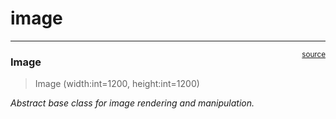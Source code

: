 # image


<!-- WARNING: THIS FILE WAS AUTOGENERATED! DO NOT EDIT! -->

------------------------------------------------------------------------

<a
href="https://github.com/eandreas/fractalart/blob/main/fractalart/core.py#L14"
target="_blank" style="float:right; font-size:smaller">source</a>

### Image

>  Image (width:int=1200, height:int=1200)

*Abstract base class for image rendering and manipulation.*
